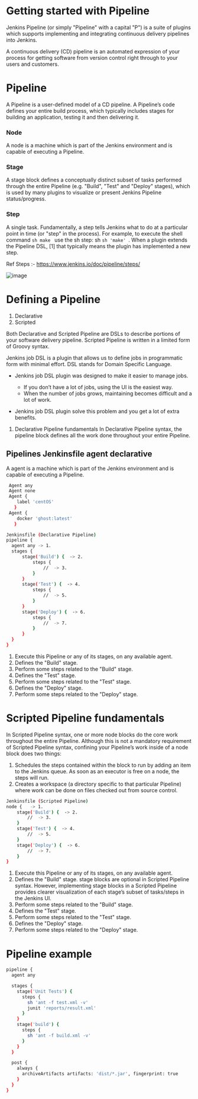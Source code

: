 # Getting started with Pipeline
Jenkins Pipeline (or simply "Pipeline" with a capital "P") is a suite of plugins which supports implementing and integrating continuous delivery pipelines into Jenkins.

A continuous delivery (CD) pipeline is an automated
expression of your process for getting software from version
control right through to your users and customers.

# Pipeline
A Pipeline is a user-defined model of a CD pipeline. A Pipeline’s code defines your entire build process, which typically includes stages for building an application, testing it and then delivering it.

### Node
A node is a machine which is part of the Jenkins environment and is capable of executing a Pipeline.

### Stage
A stage block defines a conceptually distinct subset of tasks performed through the entire Pipeline (e.g. "Build", "Test" and "Deploy" stages), which is used by many plugins to visualize or present Jenkins Pipeline status/progress. 

### Step
A single task. Fundamentally, a step tells Jenkins what to do at a particular point in time (or "step" in the process). For example, to execute the shell command ```sh make ``` use the sh step: sh ```sh 'make' ```. When a plugin extends the Pipeline DSL, [1] that typically means the plugin has implemented a new step.

Ref Steps :- https://www.jenkins.io/doc/pipeline/steps/

![image](https://user-images.githubusercontent.com/33689324/176910479-89358de9-67b4-4f41-9da9-02bacc36669a.png)



# Defining a Pipeline
1. Declarative  
2. Scripted

Both Declarative and Scripted Pipeline are DSLs to describe portions of your software delivery pipeline. Scripted Pipeline is written in a limited form of Groovy syntax.

Jenkins job DSL is a plugin that allows us to define jobs in programmatic form with minimal effort.
DSL stands for Domain Specific Language.

- Jenkins job DSL plugin was designed to make it easier to manage jobs.
  - If you don’t have a lot of jobs, using the UI is the easiest way.
  - When the number of jobs grows, maintaining becomes difficult and a lot of work.

- Jenkins job DSL plugin solve this problem and you get a lot of extra benefits.

1. Declarative Pipeline fundamentals
  In Declarative Pipeline syntax, the pipeline block defines all the work done throughout your entire Pipeline.
  
  ## Pipelines Jenkinsfile agent declarative
  A agent is a machine which is part of the Jenkins environment and is capable of executing a Pipeline.
  ```sh
   Agent any
   Agent none
   Agent {
      label 'centOS'
     }
   Agent {
      docker 'ghost:latest'
     }   
  ```

  
  ```sh
  Jenkinsfile (Declarative Pipeline)
pipeline {
    agent any -> 1.
    stages {
        stage('Build') {  -> 2.
            steps {
                //  -> 3.
            }
        }
        stage('Test') {  -> 4.
            steps {
                //  -> 5.
            }
        }
        stage('Deploy') {  -> 6.
            steps {
                //  -> 7.
            }
        }
    }
}
```
1. Execute this Pipeline or any of its stages, on any available agent.
2. Defines the "Build" stage.
3. Perform some steps related to the "Build" stage.
4. Defines the "Test" stage.
5. Perform some steps related to the "Test" stage.
6. Defines the "Deploy" stage.
7. Perform some steps related to the "Deploy" stage.


# Scripted Pipeline fundamentals
In Scripted Pipeline syntax, one or more node blocks do the core work throughout the entire Pipeline. Although this is not a mandatory requirement of Scripted Pipeline syntax, confining your Pipeline’s work inside of a node block does two things:

1. Schedules the steps contained within the block to run by adding an item to the Jenkins queue. As soon as an executor is free on a node, the steps will run.
2. Creates a workspace (a directory specific to that particular Pipeline) where work can be done on files checked out from source control.

```sh 
Jenkinsfile (Scripted Pipeline)
node {   -> 1.
    stage('Build') {  -> 2.
        //  -> 3.
    }
    stage('Test') {  -> 4. 
        //  -> 5.
    }
    stage('Deploy') {  -> 6.
        //  -> 7.
    }
}
```
1. Execute this Pipeline or any of its stages, on any available agent.
2. Defines the "Build" stage. stage blocks are optional in Scripted Pipeline syntax. However, implementing stage blocks in a Scripted Pipeline provides clearer visualization of each stage’s subset of tasks/steps in the Jenkins UI.
3. Perform some steps related to the "Build" stage.
4. Defines the "Test" stage.
5. Perform some steps related to the "Test" stage.
6. Defines the "Deploy" stage.
7. Perform some steps related to the "Deploy" stage.

# Pipeline example

```sh 
pipeline {
  agent any

  stages {
    stage('Unit Tests') {
      steps {
        sh 'ant -f test.xml -v'
        junit 'reports/result.xml'
      }
    }
    stage('build') {
      steps {
        sh 'ant -f build.xml -v'
      }
    }
  }

  post {
    always {
      archiveArtifacts artifacts: 'dist/*.jar', fingerprint: true
    }
  }
}
```

